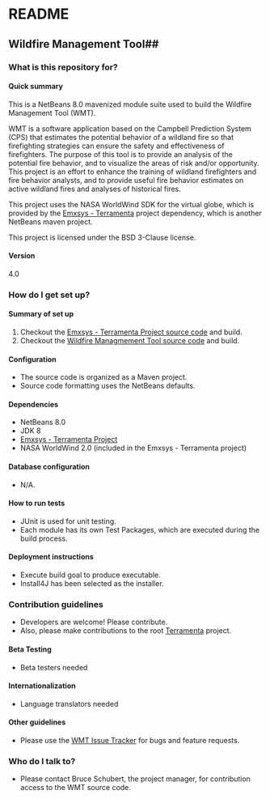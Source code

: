 # README #
## Wildfire Management Tool##
### What is this repository for? ###
#### Quick summary ####
This is a NetBeans 8.0 mavenized module suite used to build the Wildfire Management Tool (WMT).

WMT is a software application based on the Campbell Prediction System (CPS) that estimates the potential behavior of a wildland fire so that firefighting strategies can ensure the safety and effectiveness of firefighters. The purpose of this tool is to provide an analysis of the potential fire behavior, and to visualize the areas of risk and/or opportunity. This project is an effort to enhance the training of wildland firefighters and fire behavior analysts, and to provide useful fire behavior estimates on active wildland fires and analyses of historical fires. 

This project uses the NASA WorldWind SDK for the virtual globe, which is provided by the [Emxsys - Terramenta](https://bitbucket.org/emxsys/emxsys-terramenta) project dependency, which is another NetBeans maven project.  

This project is licensed under the BSD 3-Clause license. 
#### Version ####
4.0

### How do I get set up? ###
#### Summary of set up 
1. Checkout the [Emxsys - Terramenta Project source code](https://bitbucket.org/emxsys/emxsys-terramenta/src) and build. 
1. Checkout the [Wildfire Managmement Tool source code](https://bitbucket.org/emxsys/wildfire-management-tool/src) and build. 

#### Configuration
* The source code is organized as a Maven project.
* Source code formatting uses the NetBeans defaults.

#### Dependencies
* NetBeans 8.0
* JDK 8
* [Emxsys - Terramenta Project](https://bitbucket.org/emxsys/emxsys-terramenta)
* NASA WorldWind 2.0 (included in the Emxsys - Terramenta project)

#### Database configuration 
* N/A.

#### How to run tests 
* JUnit is used for unit testing.
* Each module has its own Test Packages, which are executed during the build process.

#### Deployment instructions 
* Execute build goal to produce executable.
* Install4J has been selected as the installer.

### Contribution guidelines 
* Developers are welcome! Please contribute.
* Also, please make contributions to the root [Terramenta](/teamninjaneer/terramenta) project.
#### Beta Testing
* Beta testers needed
#### Internationalization
* Language translators needed 
#### Other guidelines 
* Please use the [WMT Issue Tracker](https://bitbucket.org/emxsys/wildfire-management-tool/issues) for bugs and feature requests.

### Who do I talk to? 
* Please contact Bruce Schubert, the project manager, for contribution access to the WMT source code.
